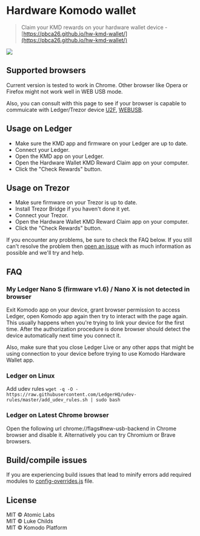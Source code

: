 # Hardware Komodo wallet

> Claim your KMD rewards on your hardware wallet device - [https://pbca26.github.io/hw-kmd-wallet/](https://pbca26.github.io/hw-kmd-wallet/)

[![](/screenshot.png)](https://pbca26.github.io/hw-kmd-wallet/)

## Supported browsers
Current version is tested to work in Chrome. Other browser like Opera or Firefox might not work well in WEB USB mode.

Also, you can consult with this page to see if your browser is capable to commuicate with Ledger/Trezor device [U2F](https://caniuse.com/#feat=u2f), [WEBUSB](https://caniuse.com/#feat=webusb).

## Usage on Ledger

- Make sure the KMD app and firmware on your Ledger are up to date.
- Connect your Ledger.
- Open the KMD app on your Ledger.
- Open the Hardware Wallet KMD Reward Claim app on your computer.
- Click the "Check Rewards" button.

## Usage on Trezor

- Make sure firmware on your Trezor is up to date.
- Install Trezor Bridge if you haven't done it yet.
- Connect your Trezor.
- Open the Hardware Wallet KMD Reward Claim app on your computer.
- Click the "Check Rewards" button.

If you encounter any problems, be sure to check the FAQ below. If you still can't resolve the problem then [open an issue](https://github.com/pbca26/hw-kmd-wallet/issues/new) with as much information as possible and we'll try and help.

## FAQ

### My Ledger Nano S (firmware v1.6) / Nano X is not detected in browser
Exit Komodo app on your device, grant browser permission to access Ledger, open Komodo app again then try to interact with the page again. This usually happens when you're trying to link your device for the first time. After the authorization procedure is done browser should detect the device automatically next time you connect it.

Also, make sure that you close Ledger Live or any other apps that might be using connection to your device before trying to use Komodo Hardware Wallet app.

### Ledger on Linux
Add udev rules
`wget -q -O - https://raw.githubusercontent.com/LedgerHQ/udev-rules/master/add_udev_rules.sh | sudo bash`

### Ledger on Latest Chrome browser
Open the following url chrome://flags#new-usb-backend in Chrome browser and disable it. Alternatively you can try Chromium or Brave browsers.

## Build/compile issues
If you are experiencing build issues that lead to minify errors add required modules to [config-overrides.js](https://github.com/pbca26/hw-kmd-wallet/blob/master/config-overrides.js#L19) file.

## License

MIT © Atomic Labs<br />
MIT © Luke Childs<br />
MIT © Komodo Platform
